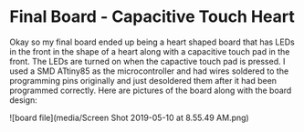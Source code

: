 # Final Board - Capacitive Touch Heart


Okay so my final board ended up being a heart shaped board that has LEDs in the front in the shape of a heart along with a capacitive touch pad in the front. The LEDs are turned on when the capactive touch pad is pressed. I used a SMD ATtiny85 as the microcontroller and had wires soldered to the programming pins originally and just desoldered them after it had been programmed correctly. Here are pictures of the board along with the board design: 

![board file](media/Screen Shot 2019-05-10 at 8.55.49 AM.png)
